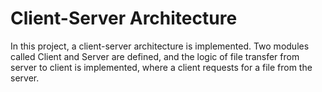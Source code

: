 # Client-Server Architecture

In this project, a client-server architecture is implemented. Two modules called Client and Server are defined, and the logic of file transfer from server to client is implemented, where a client requests for a file from the server.
